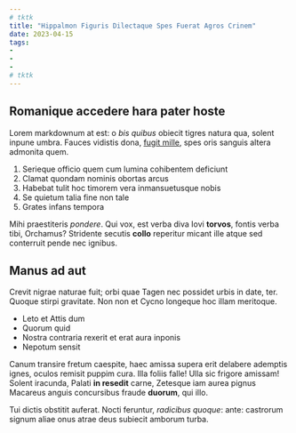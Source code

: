 ```yaml
---
# tktk
title: "Hippalmon Figuris Dilectaque Spes Fuerat Agros Crinem"
date: 2023-04-15
tags:
-
-
-
# tktk
---
```


## Romanique accedere hara pater hoste

Lorem markdownum at est: o *bis quibus* obiecit tigres natura qua, solent inpune umbra. Fauces vidistis dona, [fugit mille](http://causamque-illa.io/dea), spes oris sanguis altera admonita quem.

1. Serieque officio quem cum lumina cohibentem deficiunt
2. Clamat quondam nominis obortas arcus
3. Habebat tulit hoc timorem vera inmansuetusque nobis
4. Se quietum talia fine non tale
5. Grates infans tempora

Mihi praestiteris *pondere*. Qui vox, est verba diva Iovi **torvos**, fontis verba tibi, Orchamus? Stridente secutis **collo** reperitur micant ille atque sed conterruit pende nec ignibus.

## Manus ad aut

Crevit nigrae naturae fuit; orbi quae Tagen nec possidet urbis in date, ter. Quoque stirpi gravitate. Non non et Cycno longeque hoc illam meritoque.

- Leto et Attis dum
- Quorum quid
- Nostra contraria rexerit et erat aura inponis
- Nepotum sensit

Canum transire fretum caespite, haec amissa supera erit delabere ademptis ignes, oculos remisit puppim cura. Illa foliis falle! Ulla sic frigore amissam! Solent iracunda, Palati **in resedit** carne, Zetesque iam aurea pignus Macareus anguis concursibus fraude **duorum**, qui illo.

Tui dictis obstitit auferat. Nocti feruntur, *radicibus quoque*: ante: castrorum signum aliae onus atrae deus subiecit amborum turba.

